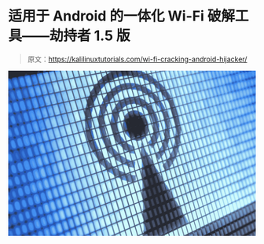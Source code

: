# 适用于 Android 的一体化 Wi-Fi 破解工具——劫持者 1.5 版

> 原文：<https://kalilinuxtutorials.com/wi-fi-cracking-android-hijacker/>

[![](img//744fa22aa5b7982ed4e951358d17ba9b.png)](https://i2.wp.com/kalilinuxtutorials.com/wp-content/uploads/2015/09/mdk-feature.jpg?fit=1500%2C1000&ssl=1)